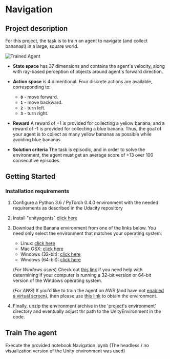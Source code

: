 [//]: # (Image References)

[image1]: https://user-images.githubusercontent.com/10624937/42135619-d90f2f28-7d12-11e8-8823-82b970a54d7e.gif "Trained Agent"

# Navigation

## Project description

For this project, the task is to train an agent to navigate (and collect bananas!) in a large, square world.  

![Trained Agent][image1]

- **State space** has 37 dimensions and contains the agent's velocity, along with ray-based perception of objects around agent's forward direction.  

- **Action space** is 4 dimentional. Four discrete actions are available, corresponding to:
    - **`0`** - move forward.
    - **`1`** - move backward.
    - **`2`** - turn left.
    - **`3`** - turn right.

- **Reward** A reward of +1 is provided for collecting a yellow banana, and a reward of -1 is provided for collecting a blue banana.  Thus, the goal of your agent is to collect as many yellow bananas as possible while avoiding blue bananas.  

- **Solution criteria**  The task is episodic, and in order to solve the environment, the agent must get an average score of +13 over 100 consecutive episodes.

## Getting Started
 
### Installation requirements

1. Configure a Python 3.6 / PyTorch 0.4.0 environment with the needed requirements as described in the Udacity repository

2. Install "unityagents" [click here](https://github.com/Unity-Technologies/ml-agents/blob/master/docs/Installation.md)

3. Download the Banana environment from one of the links below.  You need only select the environment that matches your operating system:
    - Linux: [click here](https://s3-us-west-1.amazonaws.com/udacity-drlnd/P1/Banana/Banana_Linux.zip)
    - Mac OSX: [click here](https://s3-us-west-1.amazonaws.com/udacity-drlnd/P1/Banana/Banana.app.zip)
    - Windows (32-bit): [click here](https://s3-us-west-1.amazonaws.com/udacity-drlnd/P1/Banana/Banana_Windows_x86.zip)
    - Windows (64-bit): [click here](https://s3-us-west-1.amazonaws.com/udacity-drlnd/P1/Banana/Banana_Windows_x86_64.zip)
    
    (_For Windows users_) Check out [this link](https://support.microsoft.com/en-us/help/827218/how-to-determine-whether-a-computer-is-running-a-32-bit-version-or-64) if you need help with determining if your computer is running a 32-bit version or 64-bit version of the Windows operating system.

    (_For AWS_) If you'd like to train the agent on AWS (and have not [enabled a virtual screen](https://github.com/Unity-Technologies/ml-agents/blob/master/docs/Training-on-Amazon-Web-Service.md)), then please use [this link](https://s3-us-west-1.amazonaws.com/udacity-drlnd/P1/Banana/Banana_Linux_NoVis.zip) to obtain the environment.

2. Finally, unzip the environment archive in the 'project's environment' directory and eventually adjust thr path to the UnityEnvironment in the code.


## Train The agent
Execute the provided notebook Navigation.ipynb (The headless / no visualization version of the Unity environment was used)